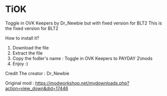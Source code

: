 # TiOK
Toggle in OVK Keepers by Dr_Newbie but with fixed version for BLT2
This is the fixed version for BLT2

How to install it?
1. Download the file 
2. Extract the file 
3. Copy the fodler's name : Toggle in OVK Keepers to PAYDAY 2\mods
4. Enjoy :)

Credit 
The creator : Dr_Newbie 

Original mod : https://modworkshop.net/mydownloads.php?action=view_down&did=17446
